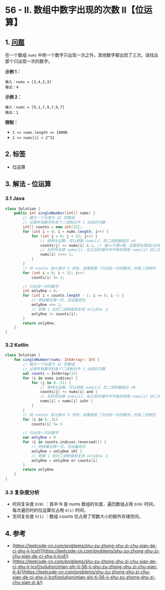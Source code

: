 # 56 - II. 数组中数字出现的次数 II【位运算】

## 1. [问题](https://leetcode-cn.com/problems/shu-zu-zhong-shu-zi-chu-xian-de-ci-shu-ii-lcof/)

在一个数组 `nums` 中除一个数字只出现一次之外，其他数字都出现了三次。请找出那个只出现一次的数字。

**示例 1：**

```text
输入：nums = [3,4,3,3]
输出：4
```

**示例 2：**

```text
输入：nums = [9,1,7,9,7,9,7]
输出：1
```

**限制：**

* `1 <= nums.length <= 10000`
* `1 <= nums[i] < 2^31`

## 2. 标签

* 位运算

## 3. 解法 - 位运算

### 3.1 Java

```java
class Solution {
    public int singleNumber(int[] nums) {
        // 建立一个长度为 32 的数组
        // 记录所有数字的各个二进制位中 1 出现的次数
        int[] counts = new int[32];
        for (int i = 0; i < nums.length; i++) {
            for (int j = 0; j < 32; j++) {
                // 使用与运算，可以获取 nums[i] 的二进制最低位 n0
                counts[j] += nums[i] & 1; // 是+=不是=哦，这里是在累加1出现的次数
                // 无符号右移 nums[i]，在之后的循环中不断的获取 nums[i] 的二进制每一位 n1,n2,...,n31
                nums[i] >>>= 1;
            }
        }
        // 将 counts 各元素对 3 求余，结果就是「只出现一次的数字」的各二进制位
        for (int i = 0; i < 32; i++)
            counts[i] %= 3;

        // 只出现一次的数字
        int onlyOne = 0;
        for (int i = counts.length - 1; i >= 0; i--) {
            // 把结果左移一位，空出最低位
            onlyOne <<= 1;
            // 把第 i 位的二进制值恢复到 onlyOne 上
            onlyOne |= counts[i];
        }
        return onlyOne;
    }
}
```

### 3.2 Kotlin

```kotlin
class Solution {
    fun singleNumber(nums: IntArray): Int {
        // 建立一个长度为 32 的数组
        // 记录所有数字的各个二进制位中 1 出现的次数
        val counts = IntArray(32)
        for (i in nums.indices) {
            for (j in 0..31) {
                // 使用与运算，可以获取 nums[i] 的二进制最低位 n0
                counts[j] += nums[i] and 1
                // 无符号右移 nums[i]，在之后的循环中不断的获取 nums[i] 的二进制每一位 n1,n2,...,n31
                nums[i] = nums[i] ushr 1
            }
        }
        // 将 counts 各元素对 3 求余，结果就是「只出现一次的数字」的各二进制位
        for (i in 0..31)
            counts[i] %= 3

        // 只出现一次的数字
        var onlyOne = 0
        for (i in counts.indices.reversed()) {
            // 把结果左移一位，空出最低位
            onlyOne = onlyOne shl 1
            // 把第 i 位的二进制值恢复到 onlyOne 上
            onlyOne = onlyOne or counts[i]
        }
        return onlyOne
    }
}
```

### 3.3 复杂度分析

* 时间复杂度 `O(N)` ：其中 N 是 nums 数组的长度，遍历数组占用 `O(N)` 时间，每次遍历时的位运算仅占用 `O(1)` 时间。
* 空间复杂度 `O(1)` ：数组 counts 仅占用了常数大小的额外存储空间。

## 4. 参考

* [https://leetcode-cn.com/problems/shu-zu-zhong-shu-zi-chu-xian-de-ci-shu-ii-lcof/](https://leetcode-cn.com/problems/shu-zu-zhong-shu-zi-chu-xian-de-ci-shu-ii-lcof/)
* [https://leetcode-cn.com/problems/shu-zu-zhong-shu-zi-chu-xian-de-ci-shu-ii-lcof/solution/mian-shi-ti-56-ii-shu-zu-zhong-shu-zi-chu-xian-d-4/](https://leetcode-cn.com/problems/shu-zu-zhong-shu-zi-chu-xian-de-ci-shu-ii-lcof/solution/mian-shi-ti-56-ii-shu-zu-zhong-shu-zi-chu-xian-d-4/)

